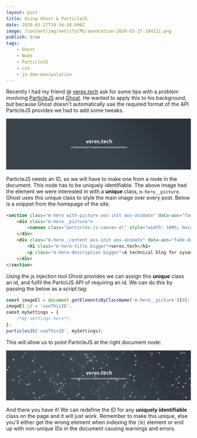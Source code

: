 ```yaml
---
layout: post
title: Using Ghost & ParticleJS
date: 2020-03-27T19:34:18.696Z
image: /content/img/netlifyCMS/annotation-2020-03-27-194111.png
publish: true
tags:
    - Ghost
    - Node
    - ParticleJS
    - css
    - js-dom-manipulation
---
```


Recently I had my friend @ [veres.tech](https://veres.tech/) ask for some tips with a problem involving [ParticleJS](https://vincentgarreau.com/particles.js/) and [Ghost](https://ghost.org/). He wanted to apply this to his background, but because Ghost doesn't automatically use the required format of the API ParticleJS provides we had to add some tweaks.

![](/content/img/netlifyCMS/annotation-2020-03-27-193845.png)

ParticleJS needs an ID, so we will have to make one from a node in the document. This node has to be uniquely identifiable. The above image had the element we were interested in with a **unique** class, `m-hero__picture`. Ghost uses this unique class to style the main image over every post. Below is a snippet from the homepage of the site.

```html
<section class="m-hero with-picture aos-init aos-animate" data-aos="fade">
    <div class="m-hero__picture">
        <canvas class="particles-js-canvas-el" style="width: 100%; height: 100%;" width="1903" height="565"></canvas>
    </div>
    <div class="m-hero__content aos-init aos-animate" data-aos="fade-down">
        <h1 class="m-hero-title bigger">veres.tech</h1>
        <p class="m-hero-description bigger">A technical blog for sysadmins and aspiring pentesters</p>
    </div>
</section>
```

Using the js injection tool Ghost provides we can assign this **unique** class an id, and fulfil the ParticlJS API of requiring an id. We can do this by passing the below as a script tag:

```javascript
const imageEl = document.getElementsByClassName('m-hero__picture')[0];
imageEl.id = 'useThisID';
const mySettings = {
    /*my settings here*/
};
particlesJS('useThisID', mySettings);
```

This will allow us to point ParticleJS at the right document node:

![](/content/img/netlifyCMS/annotation-2020-03-27-194111.png)

And there you have it! We can redefine the ID for any **uniquely identifiable** class on the page and it will just work. Remember to make this unique, else you'll either get the wrong element when indexing the `[0]` element or end up with non-unique IDs in the document causing warnings and errors.
